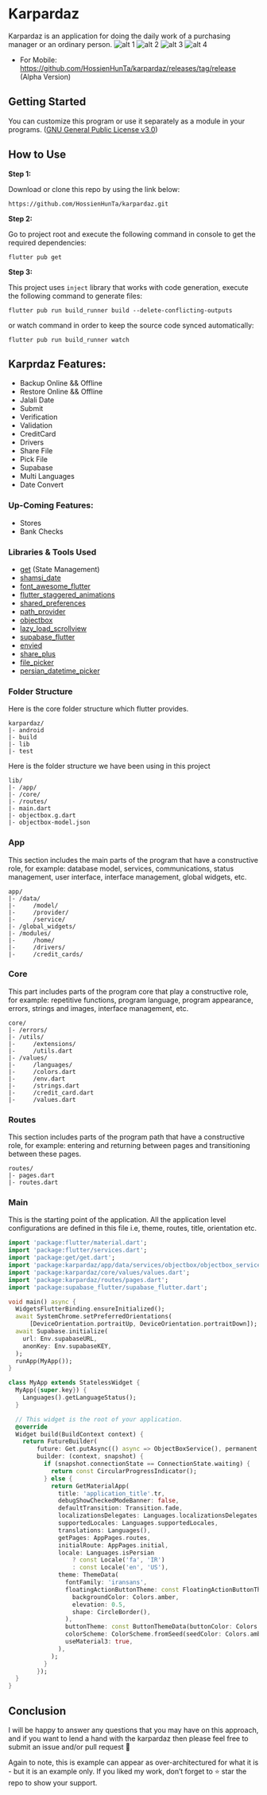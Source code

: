 # Karpardaz

Karpardaz is an application for doing the daily work of a purchasing manager or an ordinary person.
![alt 1](https://s8.uupload.ir/files/photo_2023-07-08_19-47-22_wjp.jpg)
![alt 2](https://s8.uupload.ir/files/photo_2023-07-08_19-47-35_1316.jpg)
![alt 3](https://s8.uupload.ir/files/photo_2023-07-08_19-47-31_pvv9.png)
![alt 4](https://s8.uupload.ir/files/screenshot_20230708_194428_com.karpardaz.karpardaz_umbv.png)
* For Mobile: https://github.com/HossienHunTa/karpardaz/releases/tag/release (Alpha Version)

## Getting Started

You can customize this program or use it separately as a module in your programs. ([GNU General Public License v3.0](https://github.com/HossienHunTa/karpardaz/blob/master/LICENSE))

## How to Use 

**Step 1:**

Download or clone this repo by using the link below:

```
https://github.com/HossienHunTa/karpardaz.git
```

**Step 2:**

Go to project root and execute the following command in console to get the required dependencies: 

```
flutter pub get 
```

**Step 3:**

This project uses `inject` library that works with code generation, execute the following command to generate files:

```
flutter pub run build_runner build --delete-conflicting-outputs
```

or watch command in order to keep the source code synced automatically:

```
flutter pub run build_runner watch
```

## Karprdaz Features:

* Backup Online && Offline
* Restore Online && Offline
* Jalali Date
* Submit
* Verification
* Validation
* CreditCard
* Drivers
* Share File
* Pick File
* Supabase
* Multi Languages
* Date Convert
### Up-Coming Features:

* Stores
* Bank Checks

### Libraries & Tools Used

* [get](https://pub.dev/packages/get) (State Management)
* [shamsi_date](https://pub.dev/packages/shamsi_date)
* [font_awesome_flutter](https://pub.dev/packages/font_awesome_flutter)
* [flutter_staggered_animations](https://pub.dev/packages/flutter_staggered_animations) 
* [shared_preferences](https://pub.dev/packages/shared_preferences)
* [path_provider](https://pub.dev/packages/path_provider)
* [objectbox](https://pub.dev/packages/objectbox)
* [lazy_load_scrollview](https://pub.dev/packages/lazy_load_scrollview)
* [supabase_flutter](https://pub.dev/packages/supabase_flutter)
* [envied](https://pub.dev/packages/envied)
* [share_plus](https://pub.dev/packages/share_plus)
* [file_picker](https://pub.dev/packages/file_picker)
* [persian_datetime_picker](https://pub.dev/packages/persian_datetime_picker)

### Folder Structure
Here is the core folder structure which flutter provides.

```
karpardaz/
|- android
|- build
|- lib
|- test
```

Here is the folder structure we have been using in this project

```
lib/
|- /app/
|- /core/
|- /routes/
|- main.dart
|- objectbox.g.dart
|- objectbox-model.json
```

### App

This section includes the main parts of the program that have a constructive role, for example: database model, services, communications, status management, user interface, interface management, global widgets, etc.

```
app/
|- /data/
|-     /model/
|-     /provider/
|-     /service/
|- /global_widgets/
|- /modules/
|-     /home/
|-     /drivers/
|-     /credit_cards/
```


### Core

This part includes parts of the program core that play a constructive role, for example: repetitive functions, program language, program appearance, errors, strings and images, interface management, etc.

```
core/
|- /errors/
|- /utils/
|-     /extensions/
|-     /utils.dart
|- /values/
|-     /languages/
|-     /colors.dart
|-     /env.dart
|-     /strings.dart
|-     /credit_card.dart
|-     /values.dart
```

### Routes

This section includes parts of the program path that have a constructive role, for example: entering and returning between pages and transitioning between these pages.

```
routes/
|- pages.dart
|- routes.dart
```


### Main

This is the starting point of the application. All the application level configurations are defined in this file i.e, theme, routes, title, orientation etc.

```dart
import 'package:flutter/material.dart';
import 'package:flutter/services.dart';
import 'package:get/get.dart';
import 'package:karpardaz/app/data/services/objectbox/objectbox_service.dart';
import 'package:karpardaz/core/values/values.dart';
import 'package:karpardaz/routes/pages.dart';
import 'package:supabase_flutter/supabase_flutter.dart';

void main() async {
  WidgetsFlutterBinding.ensureInitialized();
  await SystemChrome.setPreferredOrientations(
      [DeviceOrientation.portraitUp, DeviceOrientation.portraitDown]);
  await Supabase.initialize(
    url: Env.supabaseURL,
    anonKey: Env.supabaseKEY,
  );
  runApp(MyApp());
}

class MyApp extends StatelessWidget {
  MyApp({super.key}) {
    Languages().getLanguageStatus();
  }

  // This widget is the root of your application.
  @override
  Widget build(BuildContext context) {
    return FutureBuilder(
        future: Get.putAsync(() async => ObjectBoxService(), permanent: true),
        builder: (context, snapshot) {
          if (snapshot.connectionState == ConnectionState.waiting) {
            return const CircularProgressIndicator();
          } else {
            return GetMaterialApp(
              title: 'application_title'.tr,
              debugShowCheckedModeBanner: false,
              defaultTransition: Transition.fade,
              localizationsDelegates: Languages.localizationsDelegates,
              supportedLocales: Languages.supportedLocales,
              translations: Languages(),
              getPages: AppPages.routes,
              initialRoute: AppPages.initial,
              locale: Languages.isPersian
                  ? const Locale('fa', 'IR')
                  : const Locale('en', 'US'),
              theme: ThemeData(
                fontFamily: 'iransans',
                floatingActionButtonTheme: const FloatingActionButtonThemeData(
                  backgroundColor: Colors.amber,
                  elevation: 0.5,
                  shape: CircleBorder(),
                ),
                buttonTheme: const ButtonThemeData(buttonColor: Colors.amber),
                colorScheme: ColorScheme.fromSeed(seedColor: Colors.amber),
                useMaterial3: true,
              ),
            );
          }
        });
  }
}

```

## Conclusion

I will be happy to answer any questions that you may have on this approach, and if you want to lend a hand with the karpardaz then please feel free to submit an issue and/or pull request 🙂

Again to note, this is example can appear as over-architectured for what it is - but it is an example only. If you liked my work, don’t forget to ⭐ star the repo to show your support.
